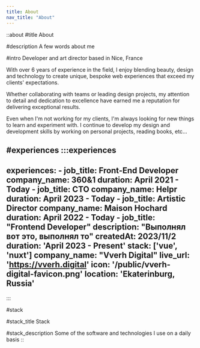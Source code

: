 ```yaml
---
title: About
nav_title: "About"
---
```

::about
#title
About

#description
A few words about me

#intro
Developer and art director based in Nice, France

With over 6 years of experience in the field, I enjoy blending beauty, design and technology to create unique, bespoke web experiences that exceed my clients' expectations.

Whether collaborating with teams or leading design projects, my attention to detail and dedication to excellence have earned me a reputation for delivering exceptional results.

Even when I'm not working for my clients, I'm always looking for new things to learn and experiment with. I continue to develop my design and development skills by working on personal projects, reading books, etc...

#experiences
  :::experiences
  ---
  experiences:
    - job_title: Front-End Developer
      company_name: 360&1
      duration: April 2021 - Today
    - job_title: CTO
      company_name: Helpr
      duration: April 2023 - Today
    - job_title: Artistic Director
      company_name: Maison Hochard
      duration: April 2022 - Today
    - job_title: "Frontend Developer"
      description: "Выполнял вот это, выполнял то"
      createdAt: 2023/11/2
      duration: 'April 2023 - Present' 
      stack: ['vue', 'nuxt']
      company_name: "Vverh Digital"
      live_url: 'https://vverh.digital'
      icon: '/public/vverh-digital-favicon.png'
      location: 'Ekaterinburg, Russia'
  ---
  :::

#stack

#stack_title
Stack

#stack_description
Some of the software and technologies I use on a daily basis
::